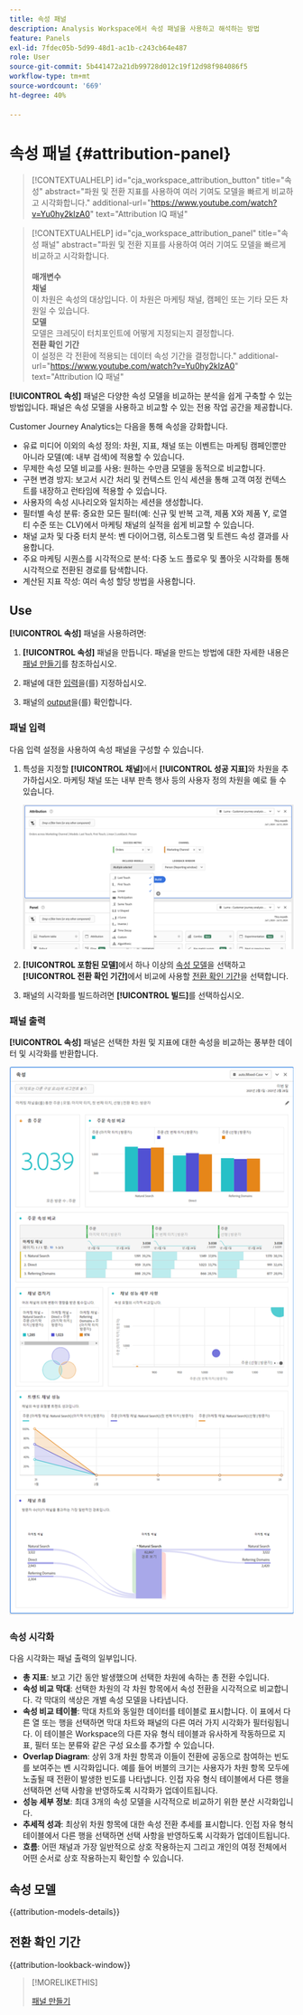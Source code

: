 ```yaml
---
title: 속성 패널
description: Analysis Workspace에서 속성 패널을 사용하고 해석하는 방법
feature: Panels
exl-id: 7fdec05b-5d99-48d1-ac1b-c243cb64e487
role: User
source-git-commit: 5b441472a21db99728d012c19f12d98f984086f5
workflow-type: tm+mt
source-wordcount: '669'
ht-degree: 40%

---
```


# 속성 패널 {#attribution-panel}

<!-- markdownlint-disable MD034 -->

>[!CONTEXTUALHELP]
>id="cja_workspace_attribution_button"
>title="속성"
>abstract="파원 및 전환 지표를 사용하여 여러 기여도 모델을 빠르게 비교하고 시각화합니다."
>additional-url="https://www.youtube.com/watch?v=Yu0hy2klzA0" text="Attribution IQ 패널"

>[!CONTEXTUALHELP]
>id="cja_workspace_attribution_panel"
>title="속성 패널"
>abstract="파원 및 전환 지표를 사용하여 여러 기여도 모델을 빠르게 비교하고 시각화합니다.<br/><br/>**매개변수&#x200B;**<br/>**채널**<br/>&#x200B;이 차원은 속성의 대상입니다. 이 차원은 마케팅 채널, 캠페인 또는 기타 모든 차원일 수 있습니다.<br/>**모델**<br/>&#x200B;모델은 크레딧이 터치포인트에 어떻게 지정되는지 결정합니다.<br/>**전환 확인 기간**<br/>&#x200B;이 설정은 각 전환에 적용되는 데이터 속성 기간을 결정합니다."
>additional-url="https://www.youtube.com/watch?v=Yu0hy2klzA0" text="Attribution IQ 패널"

<!-- markdownlint-enable MD034 -->


**[!UICONTROL 속성]** 패널은 다양한 속성 모델을 비교하는 분석을 쉽게 구축할 수 있는 방법입니다. 패널은 속성 모델을 사용하고 비교할 수 있는 전용 작업 공간을 제공합니다.

Customer Journey Analytics는 다음을 통해 속성을 강화합니다.

* 유료 미디어 이외의 속성 정의: 차원, 지표, 채널 또는 이벤트는 마케팅 캠페인뿐만 아니라 모델(예: 내부 검색)에 적용할 수 있습니다.
* 무제한 속성 모델 비교를 사용: 원하는 수만큼 모델을 동적으로 비교합니다.
* 구현 변경 방지: 보고서 시간 처리 및 컨텍스트 인식 세션을 통해 고객 여정 컨텍스트를 내장하고 런타임에 적용할 수 있습니다.
* 사용자의 속성 시나리오와 일치하는 세션을 생성합니다.
* 필터별 속성 분류: 중요한 모든 필터(예: 신규 및 반복 고객, 제품 X와 제품 Y, 로열티 수준 또는 CLV)에서 마케팅 채널의 실적을 쉽게 비교할 수 있습니다.
* 채널 교차 및 다중 터치 분석: 벤 다이어그램, 히스토그램 및 트렌드 속성 결과를 사용합니다.
* 주요 마케팅 시퀀스를 시각적으로 분석: 다중 노드 플로우 및 폴아웃 시각화를 통해 시각적으로 전환된 경로를 탐색합니다.
* 계산된 지표 작성: 여러 속성 할당 방법을 사용합니다.

## Use

**[!UICONTROL 속성]** 패널을 사용하려면:

1. **[!UICONTROL 속성]** 패널을 만듭니다. 패널을 만드는 방법에 대한 자세한 내용은 [패널 만들기](panels.md#create-a-panel)를 참조하십시오.

1. 패널에 대한 [입력](#panel-input)을(를) 지정하십시오.

1. 패널의 [output](#panel-output)을(를) 확인합니다.

### 패널 입력

다음 입력 설정을 사용하여 속성 패널을 구성할 수 있습니다.

1. 특성을 지정할 **[!UICONTROL 채널]**&#x200B;에서 **[!UICONTROL 성공 지표]**&#x200B;와 차원을 추가하십시오. 마케팅 채널 또는 내부 판촉 행사 등의 사용자 정의 차원을 예로 들 수 있습니다.

   ![선택한 여러 차원과 지표를 표시하는 [기여도 분석] 패널 창입니다.](assets/attribution-panel.png)

1. **[!UICONTROL 포함된 모델]**&#x200B;에서 하나 이상의 [속성 모델](#attribution-models)을 선택하고 **[!UICONTROL 전환 확인 기간]**&#x200B;에서 비교에 사용할 [전환 확인 기간](#lookback-window)을 선택합니다.

1. 패널의 시각화를 빌드하려면 **[!UICONTROL 빌드]**&#x200B;를 선택하십시오.

### 패널 출력

**[!UICONTROL 속성]** 패널은 선택한 차원 및 지표에 대한 속성을 비교하는 풍부한 데이터 및 시각화를 반환합니다.

![선택한 지표와 차원을 비교하는 속성 패널 시각화.](assets/attr_panel_vizs.png)

### 속성 시각화

다음 시각화는 패널 출력의 일부입니다.

* **총 지표**: 보고 기간 동안 발생했으며 선택한 차원에 속하는 총 전환 수입니다.
* **속성 비교 막대**: 선택한 차원의 각 차원 항목에서 속성 전환을 시각적으로 비교합니다. 각 막대의 색상은 개별 속성 모델을 나타냅니다.
* **속성 비교 테이블**: 막대 차트와 동일한 데이터를 테이블로 표시합니다. 이 표에서 다른 열 또는 행을 선택하면 막대 차트와 패널의 다른 여러 가지 시각화가 필터링됩니다. 이 테이블은 Workspace의 다른 자유 형식 테이블과 유사하게 작동하므로 지표, 필터 또는 분류와 같은 구성 요소를 추가할 수 있습니다.
* **Overlap Diagram**: 상위 3개 차원 항목과 이들이 전환에 공동으로 참여하는 빈도를 보여주는 벤 시각화입니다. 예를 들어 버블의 크기는 사용자가 차원 항목 모두에 노출될 때 전환이 발생한 빈도를 나타냅니다. 인접 자유 형식 테이블에서 다른 행을 선택하면 선택 사항을 반영하도록 시각화가 업데이트됩니다.
* **성능 세부 정보**: 최대 3개의 속성 모델을 시각적으로 비교하기 위한 분산 시각화입니다.
* **추세적 성과**: 최상위 차원 항목에 대한 속성 전환 추세를 표시합니다. 인접 자유 형식 테이블에서 다른 행을 선택하면 선택 사항을 반영하도록 시각화가 업데이트됩니다.
* **흐름**: 어떤 채널과 가장 일반적으로 상호 작용하는지 그리고 개인의 여정 전체에서 어떤 순서로 상호 작용하는지 확인할 수 있습니다.

## 속성 모델

{{attribution-models-details}}

## 전환 확인 기간

{{attribution-lookback-window}}

>[!MORELIKETHIS]
>
> [패널 만들기](/help/analysis-workspace/c-panels/panels.md#create-a-panel)
>
